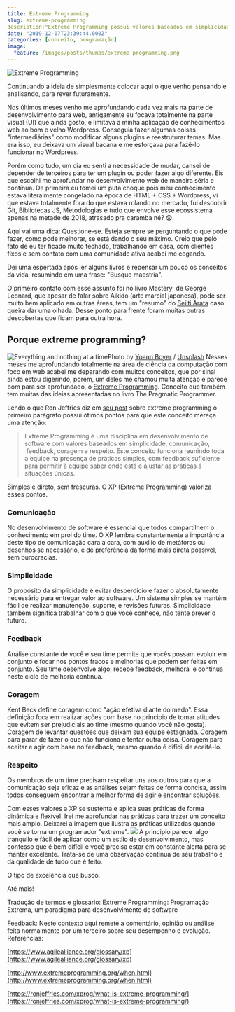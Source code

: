 ```yaml
---
title: Extreme Programming
slug: extreme-programming
description:"Extreme Programming possui valores baseados em simplicidade, comunicação,  feedback, coragem e respeito. Juntamente com práticas eficazes recomendadas."
date: "2019-12-07T23:39:44.000Z"
categories: [conceito, programação]
image:
  feature: /images/posts/thumbs/extreme-programming.png
---
```


![Extreme Programming](/images/posts/thumbs/extreme-programming.png)

Continuando a ideia de simplesmente colocar aqui o que venho pensando e analisando, para rever futuramente.

Nos últimos meses venho me aprofundando cada vez mais na parte de desenvolvimento para web, antigamente eu focava totalmente na parte visual (UI) que ainda gosto, e limitava a minha aplicação de conhecimentos web ao bom e velho Wordpress. Conseguia fazer algumas coisas "intermediárias" como modificar alguns plugins e reestruturar temas. Mas era isso, eu deixava um visual bacana e me esforçava para fazê-lo funcionar no Wordpress.

Porém como tudo, um dia eu senti a necessidade de mudar, cansei de depender de terceiros para ter um plugin ou poder fazer algo diferente. Eis que escolhi me aprofundar no desenvolvimento web de maneira séria e contínua. De primeira eu tomei um puta choque pois meu conhecimento estava literalmente congelado na época de HTML + CSS + Wordpress, vi que estava totalmente fora do que estava rolando no mercado, fui descobrir Git, Bibliotecas JS, Metodologias e tudo que envolve esse ecossistema apenas na metade de 2018, atrasado pra caramba né? 😨. 

Aqui vai uma dica: Questione-se. Esteja sempre se perguntando o que pode fazer, como pode melhorar, se está dando o seu máximo. Creio que pelo fato de eu ter ficado muito fechado, trabalhando em casa, com clientes fixos e sem contato com uma comunidade ativa acabei me cegando. 

Dei uma espertada após ler alguns livros e repensar um pouco os conceitos da vida, resumindo em uma frase: "Busque maestria".

O primeiro contato com esse assunto foi no livro Mastery  de George Leonard, que apesar de falar sobre Aikido (arte marcial japonesa), pode ser muito bem aplicado em outras áreas, tem um "resumo" do [Seiiti Arata](https://www.youtube.com/watch?v=y1ySJOE3DX8) caso queira dar uma olhada. Desse ponto para frente foram muitas outras descobertas que ficam para outra hora.

## Porque extreme programming?
![Everything and nothing at a time](https://images.unsplash.com/photo-1489369786243-bef2ec8cb71d?ixlib=rb-1.2.1&amp;q=80&amp;fm=jpg&amp;crop=entropy&amp;cs=tinysrgb&amp;w=1080&amp;fit=max&amp;ixid=eyJhcHBfaWQiOjExNzczfQ)Photo by [Yoann Boyer](https://unsplash.com/@yoannboyer?utm_source=ghost&utm_medium=referral&utm_campaign=api-credit) / [Unsplash](https://unsplash.com/?utm_source=ghost&utm_medium=referral&utm_campaign=api-credit)
Nesses meses me aprofundando totalmente na área de ciência da computação com foco em web acabei me deparando com muitos conceitos, que por sinal ainda estou digerindo, porém, um deles me chamou muita atenção e parece bom para ser aprofundado, o [Extreme Programming](https://en.wikipedia.org/wiki/Extreme_programming). Conceito que também tem muitas das ideias apresentadas no livro The Pragmatic Programmer.

Lendo o que Ron Jeffries diz em [seu post](https://ronjeffries.com/xprog/what-is-extreme-programming/) sobre extreme programming o primeiro parágrafo possui ótimos pontos para que este conceito mereça uma atenção:

> Extreme Programming é uma disciplina em desenvolvimento de software com valores baseados em simplicidade, comunicação,  feedback, coragem e respeito. Este conceito funciona reunindo toda a equipe na presença de práticas simples, com feedback suficiente para permitir à equipe saber onde está e ajustar as práticas á situações únicas.

Simples e direto, sem frescuras. O XP (Extreme Programming) valoriza esses pontos.

### Comunicação

No desenvolvimento de software é essencial que todos compartilhem o conhecimento em prol do time. O XP lembra constantemente a importância deste tipo de comunicação cara a cara, com auxilio de metáforas ou desenhos se necessário, e de preferência da forma mais direta possível, sem burocracias.

### Simplicidade

O propósito da simplicidade é evitar desperdício e fazer o absolutamente necessário para entregar valor ao software. Um sistema simples se mantém fácil de realizar manutenção, suporte, e revisões futuras. Simplicidade também significa trabalhar com o que você conhece, não tente prever o futuro.

### Feedback

Análise constante de você e seu time permite que vocês possam evoluir em conjunto e focar nos pontos fracos e melhorias que podem ser feitas em conjunto. Seu time desenvolve algo, recebe feedback, melhora  e continua neste ciclo de melhoria contínua.

### Coragem

Kent Beck define coragem como "ação efetiva diante do medo". Essa definição foca em realizar ações com base no principio de tomar atitudes que evitem ser prejudiciais ao time (mesmo quando você não gosta). Coragem de levantar questões que deixam sua equipe estagnada. Coragem para parar de fazer o que não funciona e tentar outra coisa. Coragem para aceitar e agir com base no feedback, mesmo quando é difícil de aceitá-lo.

### Respeito

Os membros de um time precisam respeitar uns aos outros para que a comunicação seja eficaz e as análises sejam feitas de forma concisa, assim todos conseguem encontrar a melhor forma de agir e encontrar soluções.

Com esses valores a XP se sustenta e aplica suas práticas de forma dinâmica e flexível. Irei me aprofundar nas práticas para trazer um conceito mais amplo. Deixarei a imagem que ilustra as práticas utilizadas quando você se torna um programador "extreme".
![](/images/posts/extreme-programming-praticas-1.jpg)
A principio parece  algo tranquilo e fácil de aplicar como um estilo de desenvolvimento, mas confesso que é bem difícil e você precisa estar em constante alerta para se manter excelente. Trata-se de uma observação contínua de seu trabalho e da qualidade de tudo que é feito.

O tipo de excelência que busco.

Até mais!

Tradução de termos e glossário:
Extreme Programming: Programação Extrema, um paradigma para desenvolvimento de software

Feedback: Neste contexto aqui remete a comentário, opinião ou análise feita normalmente por um terceiro sobre seu desempenho e evolução.
Referências:

[https://www.agilealliance.org/glossary/xp](https://www.agilealliance.org/glossary/xp)

[http://www.extremeprogramming.org/when.html](http://www.extremeprogramming.org/when.html)

[https://ronjeffries.com/xprog/what-is-extreme-programming/](https://ronjeffries.com/xprog/what-is-extreme-programming/)
